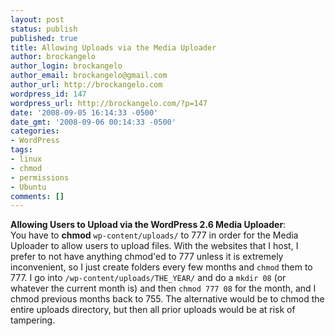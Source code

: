 ```yaml
---
layout: post
status: publish
published: true
title: Allowing Uploads via the Media Uploader
author: brockangelo
author_login: brockangelo
author_email: brockangelo@gmail.com
author_url: http://brockangelo.com
wordpress_id: 147
wordpress_url: http://brockangelo.com/?p=147
date: '2008-09-05 16:14:33 -0500'
date_gmt: '2008-09-06 00:14:33 -0500'
categories:
- WordPress
tags:
- linux
- chmod
- permissions
- Ubuntu
comments: []
---
```

<p><strong>Allowing Users to Upload via the WordPress 2.6 Media Uploader</strong>:<br /> You have to <strong>chmod</strong> <code>wp-content/uploads/</code> to 777 in order for the Media Uploader to allow users to upload files. With the websites that I host, I prefer to not have anything chmod'ed to 777 unless it is extremely inconvenient, so I just create folders every few months and <code>chmod</code> them to 777. I go into <code>/wp-content/uploads/THE_YEAR/</code> and do a <code>mkdir 08</code> (or whatever the current month is) and then <code>chmod 777 08</code> for the month, and I chmod previous months back to 755. The alternative would be to chmod the entire uploads directory, but then all prior uploads would be at risk of tampering.</li>

